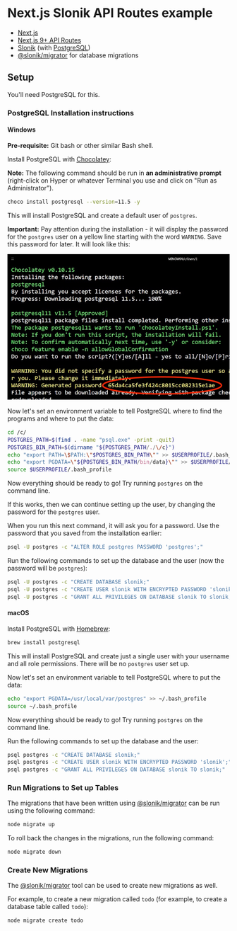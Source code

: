 # Next.js Slonik API Routes example

- [Next.js](https://nextjs.org/)
- [Next.js 9+ API Routes](https://nextjs.org/blog/next-9#api-routes)
- [Slonik](https://github.com/gajus/slonik) (with [PostgreSQL](https://www.postgresql.org/))
- [@slonik/migrator](https://www.npmjs.com/package/@slonik/migrator) for database migrations

## Setup

You'll need PostgreSQL for this.

### PostgreSQL Installation instructions

#### Windows

**Pre-requisite:** Git bash or other similar Bash shell.

Install PostgreSQL with [Chocolatey](https://chocolatey.org/):

**Note:** The following command should be run in **an administrative prompt** (right-click on Hyper or whatever Terminal you use and click on "Run as Administrator").

```sh
choco install postgresql --version=11.5 -y
```

This will install PostgreSQL and create a default user of `postgres`.

**Important:** Pay attention during the installation - it will display the password for the `postgres` user on a yellow line starting with the word `WARNING`. Save this password for later. It will look like this:

<img src="chocolatey-postgres-generated-password.png">

Now let's set an environment variable to tell PostgreSQL where to find the programs and where to put the data:

```sh
cd /c/
POSTGRES_PATH=$(find . -name "psql.exe" -print -quit)
POSTGRES_BIN_PATH=$(dirname "${POSTGRES_PATH/./\/c}")
echo "export PATH=\$PATH:\"$POSTGRES_BIN_PATH\"" >> $USERPROFILE/.bash_profile
echo "export PGDATA=\"${POSTGRES_BIN_PATH/bin/data}\"" >> $USERPROFILE/.bash_profile
source $USERPROFILE/.bash_profile
```

Now everything should be ready to go! Try running `postgres` on the command line.

If this works, then we can continue setting up the user, by changing the password for the `postgres` user.

When you run this next command, it will ask you for a password. Use the password that you saved from the installation earlier:

```sh
psql -U postgres -c "ALTER ROLE postgres PASSWORD 'postgres';"
```

Run the following commands to set up the database and the user (now the password will be `postgres`):

```sh
psql -U postgres -c "CREATE DATABASE slonik;"
psql -U postgres -c "CREATE USER slonik WITH ENCRYPTED PASSWORD 'slonik';"
psql -U postgres -c "GRANT ALL PRIVILEGES ON DATABASE slonik TO slonik;"
```

#### macOS

Install PostgreSQL with [Homebrew](https://brew.sh/):

```sh
brew install postgresql
```

This will install PostgreSQL and create just a single user with your username and all role permissions. There will be no `postgres` user set up.

Now let's set an environment variable to tell PostgreSQL where to put the data:

```sh
echo "export PGDATA=/usr/local/var/postgres" >> ~/.bash_profile
source ~/.bash_profile
```

Now everything should be ready to go! Try running `postgres` on the command line.

Run the following commands to set up the database and the user:

```sh
psql postgres -c "CREATE DATABASE slonik;"
psql postgres -c "CREATE USER slonik WITH ENCRYPTED PASSWORD 'slonik';"
psql postgres -c "GRANT ALL PRIVILEGES ON DATABASE slonik TO slonik;"
```

### Run Migrations to Set up Tables

The migrations that have been written using [@slonik/migrator](https://www.npmjs.com/package/@slonik/migrator) can be run using the following command:

```sh
node migrate up
```

To roll back the changes in the migrations, run the following command:

```sh
node migrate down
```

### Create New Migrations

The [@slonik/migrator](https://www.npmjs.com/package/@slonik/migrator) tool can be used to create new migrations as well.

For example, to create a new migration called `todo` (for example, to create a database table called `todo`):

```sh
node migrate create todo
```
